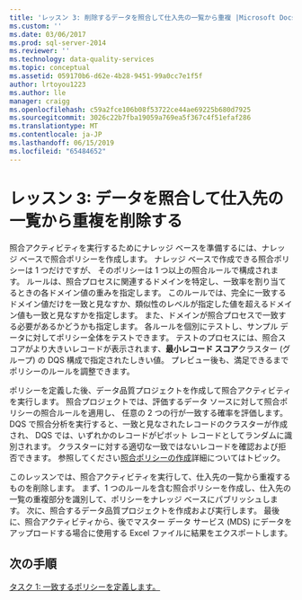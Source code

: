 ```yaml
---
title: 'レッスン 3: 削除するデータを照合して仕入先の一覧から重複 |Microsoft Docs'
ms.custom: ''
ms.date: 03/06/2017
ms.prod: sql-server-2014
ms.reviewer: ''
ms.technology: data-quality-services
ms.topic: conceptual
ms.assetid: 059170b6-d62e-4b28-9451-99a0cc7e1f5f
author: lrtoyou1223
ms.author: lle
manager: craigg
ms.openlocfilehash: c59a2fce106b08f53722ce44ae69225b680d7925
ms.sourcegitcommit: 3026c22b7fba19059a769ea5f367c4f51efaf286
ms.translationtype: MT
ms.contentlocale: ja-JP
ms.lasthandoff: 06/15/2019
ms.locfileid: "65484652"
---
```

# <a name="lesson-3-matching-data-to-remove-duplicates-from-supplier-list"></a>レッスン 3: データを照合して仕入先の一覧から重複を削除する
  照合アクティビティを実行するためにナレッジ ベースを準備するには、ナレッジ ベースで照合ポリシーを作成します。 ナレッジ ベースで作成できる照合ポリシーは 1 つだけですが、 そのポリシーは 1 つ以上の照合ルールで構成されます。 ルールは、照合プロセスに関連するドメインを特定し、一致率を割り当てるときの各ドメイン値の重みを指定します。 このルールでは、完全に一致するドメイン値だけを一致と見なすか、類似性のレベルが指定した値を超えるドメイン値も一致と見なすかを指定します。 また、ドメインが照合プロセスで一致する必要があるかどうかも指定します。 各ルールを個別にテストし、サンプル データに対してポリシー全体をテストできます。 テストのプロセスには、照合スコアがより大きいレコードが表示されます、**最小レコード スコア**クラスター (グループ) の DQS 構成で指定されたしきい値。 プレビュー後も、満足できるまでポリシーのルールを調整できます。  
  
 ポリシーを定義した後、データ品質プロジェクトを作成して照合アクティビティを実行します。 照合プロジェクトでは、評価するデータ ソースに対して照合ポリシーの照合ルールを適用し、 任意の 2 つの行が一致する確率を評価します。 DQS で照合分析を実行すると、一致と見なされたレコードのクラスターが作成され、 DQS では、いずれかのレコードがピボット レコードとしてランダムに識別されます。 クラスターに対する適切な一致ではないレコードを確認および拒否できます。 参照してください[照合ポリシーの作成](https://msdn.microsoft.com/library/hh270290.aspx)詳細についてはトピック。  
  
 このレッスンでは、照合アクティビティを実行して、仕入先の一覧から重複するものを削除します。 まず、1 つのルールを含む照合ポリシーを作成し、仕入先の一覧の重複部分を識別して、ポリシーをナレッジ ベースにパブリッシュします。 次に、照合するデータ品質プロジェクトを作成および実行します。 最後に、照合アクティビティから、後でマスター データ サービス (MDS) にデータをアップロードする場合に使用する Excel ファイルに結果をエクスポートします。  
  
## <a name="next-step"></a>次の手順  
 [タスク 1: 一致するポリシーを定義します。](../../2014/tutorials/task-1-defining-a-matching-policy.md)  
  
  
